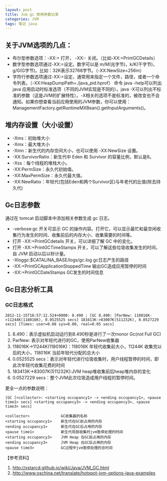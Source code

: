 ```yaml
---
layout: post
title: Jvm gc 常用参数记录
categories: JVM
tags: 笔记 java
---
```


## 关于JVM选项的几点：

- 布尔型参数选项：-XX:+ 打开， -XX:- 关闭。（比如-XX:+PrintGCDetails）
- 数字型参数选项通过-XX:=设定。数字可以是 m/M(兆字节)，k/K(千字节)，g/G(G字节)。比如：32K表示32768字节。（-XX:NewSize=256m）
- 字符行参数选项通过-XX:=设定，通常用来指定一个文件，路径，或者一个命令列表。（-XX:HeapDumpPath=./java_pid.hprof）
命令 java -help可以列出java 应用启动时标准选项（不同的JVM实现是不同的）。java -X可以列出不标准的参数（这是JVM的扩展特性）。-X相关的选项不是标准的，被改变也不会通知。如果你想查看当前应用使用的JVM参数，你可以使用：ManagementFactory.getRuntimeMXBean().getInputArguments()。


## 堆内存设置（大小设置）

- -Xms：初始堆大小
- -Xmx：最大堆大小
- -Xmn：新生代的内存空间大小，也可以使用 -XX:NewSize 设置。
- -XX:SurvivorRatio：新生代中 Eden 和 Survivor 的容量比例，默认是8。
- -Xss：每个线程的堆栈大小。
- -XX:PermSize：永久代初始值。
- -XX:MaxPermSize：永久代最大值。
- -XX:NewRatio：年轻代(包括Eden和两个Survivor区)与年老代的比值(除去持久代)

## Gc日志参数

通过在 tomcat 启动脚本中添加相关参数生成 gc 日志。

- -verbose:gc 开关可显示 GC 的操作内容。打开它，可以显示最忙和最空闲收集行为发生的时间、收集前后的内存大小、收集需要的时间等。
- 打开 -XX:+PrintGCdetails 开关，可以详细了解 GC 中的变化。
- 打开 -XX:+PrintGCTimeStamps 开关，可以了解这些垃圾收集发生的时间，自 JVM 启动以后以秒计量。
- -Xloggc:$CATALINA_BASE/logs/gc.log gc日志产生的路径
- -XX:+PrintGCApplicationStoppedTime 输出GC造成应用暂停的时间
- -XX:+PrintGCDateStamps GC发生的时间信息

## Gc日志分析工具

### GC日志格式

```
2012-11-15T16:57:12.524+0800: 8.490 : [GC 8.490: [ParNew: 118016K->11244K(118016K), 0.0525525 secs] 183413K->83007K(511232K), 0.0527229 secs] [Times: user=0.08 sys=0.00, real=0.05 secs]
```

1. 8.490：表示虚拟机启动运行到8.490秒是进行了一次monor Gc(not Full GC)
2. ParNew: 表示对年轻代进行的GC，使用ParNew收集器
3. 118016K->11244K(118016K)：118016K 年轻代收集前大小，11244K 收集完以后的大小，118016K 当前年轻代分配的总大小
4. 0.0525525 secs：表示对年轻代进行垃圾收集时，用户线程暂停的时间，即此次年轻代收集花费的时间
5. 183413K->83007K(511232K):JVM heap堆收集前后heap堆内存的变化
6. 0.0527229 secs：整个JVM此次垃圾造成用户线程的暂停时间。

更全一点的参数说明：

```
[GC [<collector>: <starting occupancy1> -> <ending occupancy1>, <pause time1> secs] <starting occupancy3> -> <ending occupancy3>, <pause time3> secs]

<collector>              GC收集器的名称
<starting occupancy1>    新生代在GC前占用的内存
<ending occupancy1>      新生代在GC后占用的内存
<pause time1>            新生代局部收集时jvm暂停处理的时间
<starting occupancy3>    JVM Heap 在GC前占用的内存
<ending occupancy3>      JVM Heap 在GC后占用的内存
<pause time3>            GC过程中jvm暂停处理的总时间
```

【参考资料】

1. http://xstarcd.github.io/wiki/Java/JVM_GC.html
2. http://www.oschina.net/translate/hotspot-jvm-options-java-examples
